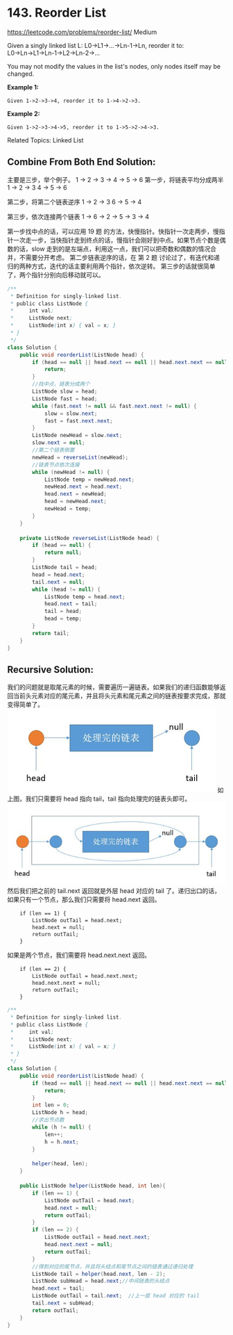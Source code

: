 # 143. Reorder List
<https://leetcode.com/problems/reorder-list/>
Medium

Given a singly linked list L: L0→L1→…→Ln-1→Ln,
reorder it to: L0→Ln→L1→Ln-1→L2→Ln-2→…

You may not modify the values in the list's nodes, only nodes itself may be changed.

**Example 1:**

    Given 1->2->3->4, reorder it to 1->4->2->3.

**Example 2:**

    Given 1->2->3->4->5, reorder it to 1->5->2->4->3.

Related Topics: Linked List


## Combine From Both End Solution: 

主要是三步，举个例子。
    1 -> 2 -> 3 -> 4 -> 5 -> 6
第一步，将链表平均分成两半
    1 -> 2 -> 3
    4 -> 5 -> 6

第二步，将第二个链表逆序
    1 -> 2 -> 3
    6 -> 5 -> 4

第三步，依次连接两个链表
    1 -> 6 -> 2 -> 5 -> 3 -> 4

第一步找中点的话，可以应用 19 题 的方法，快慢指针。快指针一次走两步，慢指针一次走一步，当快指针走到终点的话，慢指针会刚好到中点。如果节点个数是偶数的话，slow 走到的是左端点，利用这一点，我们可以把奇数和偶数的情况合并，不需要分开考虑。
第二步链表逆序的话，在 第 2 题 讨论过了，有迭代和递归的两种方式，迭代的话主要利用两个指针，依次逆转。
第三步的话就很简单了，两个指针分别向后移动就可以。


```java
/**
 * Definition for singly-linked list.
 * public class ListNode {
 *     int val;
 *     ListNode next;
 *     ListNode(int x) { val = x; }
 * }
 */
class Solution {
    public void reorderList(ListNode head) {
        if (head == null || head.next == null || head.next.next == null) {
            return;
        }
        //找中点，链表分成两个
        ListNode slow = head;
        ListNode fast = head;
        while (fast.next != null && fast.next.next != null) {
            slow = slow.next;
            fast = fast.next.next;
        }
        ListNode newHead = slow.next;
        slow.next = null;
        //第二个链表倒置
        newHead = reverseList(newHead);
        //链表节点依次连接
        while (newHead != null) {
            ListNode temp = newHead.next;
            newHead.next = head.next;
            head.next = newHead;
            head = newHead.next;
            newHead = temp;
        }
    }
    
    private ListNode reverseList(ListNode head) {
        if (head == null) {
            return null;
        }
        ListNode tail = head;
        head = head.next;
        tail.next = null;
        while (head != null) {
            ListNode temp = head.next;
            head.next = tail;
            tail = head;
            head = temp;
        }
        return tail;
    }
}
```

## Recursive Solution: 
我们的问题就是取尾元素的时候，需要遍历一遍链表。如果我们的递归函数能够返回当前头元素对应的尾元素，并且将头元素和尾元素之间的链表按要求完成，那就变得简单了。
![alt text](../resources/143_2.jpg)
如上图，我们只需要将 head 指向 tail，tail 指向处理完的链表头即可。
![alt text](../resources/143_3.jpg)
然后我们把之前的 tail.next 返回就是外层 head 对应的 tail 了。递归出口的话，如果只有一个节点，那么我们只需要将 head.next 返回。
```
    if (len == 1) {
        ListNode outTail = head.next;
        head.next = null;
        return outTail;
    }
```
如果是两个节点，我们需要将 head.next.next 返回。
```
    if (len == 2) {
        ListNode outTail = head.next.next;
        head.next.next = null;
        return outTail;
    }
```

```java
/**
 * Definition for singly-linked list.
 * public class ListNode {
 *     int val;
 *     ListNode next;
 *     ListNode(int x) { val = x; }
 * }
 */
class Solution {
    public void reorderList(ListNode head) {
        if (head == null || head.next == null || head.next.next == null) {
            return;
        }
        int len = 0;
        ListNode h = head;
        //求出节点数
        while (h != null) {
            len++;
            h = h.next;
        }

        helper(head, len);
    }
    
    public ListNode helper(ListNode head, int len){
        if (len == 1) {
            ListNode outTail = head.next;
            head.next = null;
            return outTail;
        }
        if (len == 2) {
            ListNode outTail = head.next.next;
            head.next.next = null;
            return outTail;
        }
        //得到对应的尾节点，并且将头结点和尾节点之间的链表通过递归处理
        ListNode tail = helper(head.next, len - 2);
        ListNode subHead = head.next;//中间链表的头结点
        head.next = tail;
        ListNode outTail = tail.next;  //上一层 head 对应的 tail
        tail.next = subHead;
        return outTail;
    }
}
```